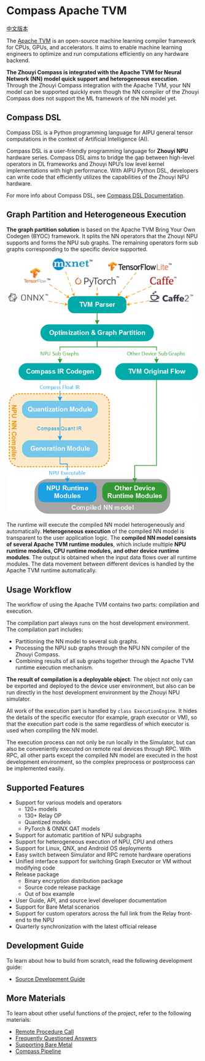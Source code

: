 <!---SPDX-License-Identifier: Apache-2.0-->
<!---Copyright (c) 2023-2024 Arm Technology (China) Co. Ltd.-->

# Compass Apache TVM

[中文版本](../README.osc.md)

The [Apache TVM](https://tvm.apache.org/) is an open-source machine learning compiler framework for CPUs, GPUs, and accelerators. It aims to enable machine learning engineers to optimize and run computations efficiently on any hardware backend.

**The Zhouyi Compass is integrated with the Apache TVM for Neural Network (NN) model quick support and heterogeneous execution**. Through the Zhouyi Compass integration with the Apache TVM, your NN model can be supported quickly even though the NN compiler of the Zhouyi Compass does not support the ML framework of the NN model yet.

## Compass DSL
Compass DSL is a Python programming language for AIPU general tensor computations in the context of Artificial Intelligence (AI).

Compass DSL is a user-friendly programming language for **Zhouyi NPU** hardware series. Compass DSL aims to bridge the gap between high-level operators in DL frameworks and Zhouyi NPU’s low level kernel implementations with high performance. With AIPU Python DSL, developers can write code that efficiently utilizes the capabilities of the Zhouyi NPU hardware.

For more info about Compass DSL, see [Compass DSL Documentation](https://arm-china.github.io/Compass_Apache_TVM).

## Graph Partition and Heterogeneous Execution

**The graph partition solution** is based on the Apache TVM Bring Your Own Codegen (BYOC) framework. It splits the NN operators that the Zhouyi NPU supports and forms the NPU sub graphs. The remaining operators form sub graphs corresponding to the specific device supported.

<center><img src="../aipu/docs/images/graph_parition_solution.png" width="500"></center>

The runtime will execute the compiled NN model heterogeneously and automatically. **Heterogeneous execution** of the compiled NN model is transparent to the user application logic. The **compiled NN model consists of several Apache TVM runtime modules**, which include multiple **NPU runtime modules, CPU runtime modules, and other device runtime modules**. The output is obtained when the input data flows over all runtime modules. The data movement between different devices is handled by the Apache TVM runtime automatically.

## Usage Workflow

The workflow of using the Apache TVM contains two parts: compilation and execution.

The compilation part always runs on the host development environment. The compilation part includes:

- Partitioning the NN model to several sub graphs.
- Processing the NPU sub graphs through the NPU NN compiler of the Zhouyi Compass.
- Combining results of all sub graphs together through the Apache TVM runtime execution mechanism.

**The result of compilation is a deployable object**: The object not only can be exported and deployed to the device user environment, but also can be run directly in the host development environment by the Zhouyi NPU simulator.

All work of the execution part is handled by `class ExecutionEngine`. It hides the details of the specific executor (for example, graph executor or VM), so that the execution part code is the same regardless of which executor is used when compiling the NN model.

The execution process can not only be run locally in the Simulator, but can also be conveniently executed on remote real devices through RPC. With RPC, all other parts except the compiled NN model are executed in the host development environment, so the complex preprocess or postprocess can be implemented easily.

## Supported Features

- Support for various models and operators
  - 120+ models
  - 130+ Relay OP
  - Quantized models
  - PyTorch & ONNX QAT models
- Support for automatic partition of NPU subgraphs
- Support for heterogeneous execution of NPU, CPU and others
- Support for Linux, QNX, and Android OS deployments
- Easy switch between Simulator and RPC remote hardware operations
- Unified interface support for switching Graph Executor or VM without modifying code
- Release package
  - Binary encryption distribution package
  - Source code release package
  - Out of box example
- User Guide, API, and source level developer documentation
- Support for Bare Metal scenarios
- Support for custom operators across the full link from the Relay front-end to the NPU
- Quarterly synchronization with the latest official release

## Development Guide

To learn about how to build from scratch, read the following development guide:

- [Source Development Guide](../aipu/docs/source_development_guide.md)

## More Materials

To learn about other useful functions of the project, refer to the following materials:

- [Remote Procedure Call](../aipu/docs/rpc.md)
- [Frequently Questioned Answers](../aipu/docs/fqa.md)
- [Supporting Bare Metal](../aipu/docs/supporting_bare_metal.md)
- [Compass Pipeline](../aipu/docs/pipeline.md)
